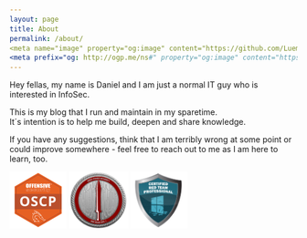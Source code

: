 ```yaml
---
layout: page
title: About
permalink: /about/
<meta name="image" property="og:image" content="https://github.com/LuemmelSec/LuemmelSec.github.io/blob/main/images/bloodhound.png">
<meta prefix="og: http://ogp.me/ns#" property="og:image" content="https://github.com/LuemmelSec/LuemmelSec.github.io/blob/main/images/bloodhound.png?raw=true" />
---
```

<head>
<meta name="image" property="og:image" content="https://github.com/LuemmelSec/LuemmelSec.github.io/blob/main/images/bloodhound.png?raw=true">
<meta prefix="og: http://ogp.me/ns#" property="og:image" content="https://github.com/LuemmelSec/LuemmelSec.github.io/blob/main/images/bloodhound.png?raw=true" />
</head>

Hey fellas, my name is Daniel and I am just a normal IT guy who is interested in InfoSec.  

This is my blog that I run and maintain in my sparetime.  
It´s intention is to help me build, deepen and share knowledge.  

If you have any suggestions, think that I am terribly wrong at some point or could improve somewhere - feel free to reach out to me as I am here to learn, too.  
     
<a href="https://www.youracclaim.com/badges/47725ad5-c23c-470b-9e0e-ed08000bcc1b"><img src="/images/OSCP.png" height="100"/></a>
<a href="https://eu.badgr.com/public/assertions/LbHY7ftfT0KCxyMcYfIa8Q"><img src="/images/CRTO.png" height="100"/></a> 
<a href="https://www.credential.net/e33b655d-0ceb-4c95-9315-f4cfbe1595f4"><img src="/images/CRTP.png" height="100"/></a> 
